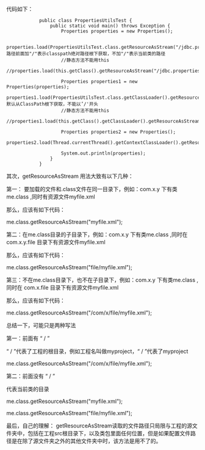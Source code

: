 代码如下：
```
            public class PropertiesUtilsTest {
                public static void main() throws Exception {
                    Properties properties = new Properties();

                    properties.load(PropertiesUtilsTest.class.getResourceAsStream("/jdbc.properties"));//路径前面加"/"表示classpath绝对路径根下获取，不加"/"表示当前类的路径
                    //静态方法不能用this
                    //properties.load(this.getClass().getResourceAsStream("/jdbc.properties"));

                    Properties properties1 = new Properties(properties);
                    properties1.load(PropertiesUtilsTest.class.getClassLoader().getResourceAsStream("jdbc.properties"));//默认从ClassPath根下获取，不能以’/'开头
                    //静态方法不能用this
                    //properties1.load(this.getClass().getClassLoader().getResourceAsStream("jdbc.properties"));

                    Properties properties2 = new Properties();
                    properties2.load(Thread.currentThread().getContextClassLoader().getResourceAsStream("jdbc.properties"));

                    System.out.println(properties);
                }
            }
```

其次，getResourceAsStream 用法大致有以下几种：

第一： 要加载的文件和.class文件在同一目录下，例如：com.x.y 下有类me.class ,同时有资源文件myfile.xml

那么，应该有如下代码：

me.class.getResourceAsStream("myfile.xml");

第二：在me.class目录的子目录下，例如：com.x.y 下有类me.class ,同时在 com.x.y.file 目录下有资源文件myfile.xml

那么，应该有如下代码：

me.class.getResourceAsStream("file/myfile.xml");

第三：不在me.class目录下，也不在子目录下，例如：com.x.y 下有类me.class ,同时在 com.x.file 目录下有资源文件myfile.xml

那么，应该有如下代码：

me.class.getResourceAsStream("/com/x/file/myfile.xml");

总结一下，可能只是两种写法

第一：前面有 “   / ”

“ / ”代表了工程的根目录，例如工程名叫做myproject，“ / ”代表了myproject

me.class.getResourceAsStream("/com/x/file/myfile.xml");

第二：前面没有 “   / ”

代表当前类的目录

me.class.getResourceAsStream("myfile.xml");

me.class.getResourceAsStream("file/myfile.xml");

最后，自己的理解：
getResourceAsStream读取的文件路径只局限与工程的源文件夹中，包括在工程src根目录下，以及类包里面任何位置，但是如果配置文件路径是在除了源文件夹之外的其他文件夹中时，该方法是用不了的。
